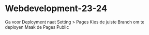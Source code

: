 # Webdevelopment-23-24

Ga voor Deployment naat Setting > Pages
Kies de juiste Branch om te deployen
Maak de Pages Public
